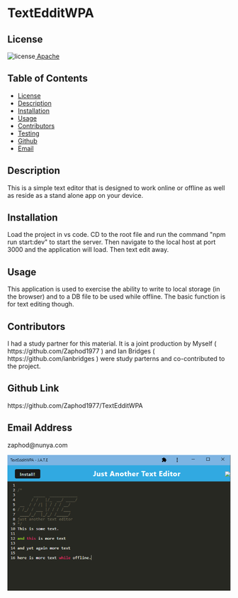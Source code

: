 ##  <h1>TextEdditWPA</h1><h2> License </h2>
![license](https://img.shields.io/badge/License-Apache_2.0-blue.svg)[  Apache](https://opensource.org/licenses/Apache-2.0)<h2> Table of Contents </h2> 
- [License](#license) 
- [Description](#description) 
- [Installation](#installation) 
- [Usage](#usage) 
- [Contributors](#contributors) 
- [Testing](#testing) 
- [Github](#github) 
- [Email](#email) 
<h2>Description</h2> <p>This is a simple text editor that is designed to work online or offline as well as reside as a stand alone app on your device.</p><h2>Installation</h2> <p>Load the project in vs code.  CD to the root file and run the command "npm run start:dev" to start the server.  Then navigate to the local host at port 3000 and the application will load.  Then text edit away.</p><h2>Usage</h2> <p>This application is used to exercise the ability to write to local storage (in the browser) and to a DB file to be used while offline.  The basic function is for text editing though.</p>
<h2>Contributors</h2> <p>I had a study partner for this material.  It is a joint production by Myself ( https://github.com/Zaphod1977 ) and Ian Bridges ( https://github.com/ianbridges ) were study parterns and co-contributed to the project.</p><h2>Github Link</h2> <p>https://github.com/Zaphod1977/TextEdditWPA</p><h2>Email Address</h2><p>zaphod@nunya.com</p><p> <img src="https://github.com/Zaphod1977/TextEdditWPA/blob/main/client/src/images/jate_capture_image.PNG?raw=true" width="800" /> </p>